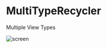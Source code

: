 # MultiTypeRecycler
Multiple View Types

![screen](https://user-images.githubusercontent.com/87127659/129337820-4510eda1-e70b-4395-855d-c0e98806f72d.png)

